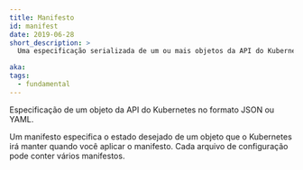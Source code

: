 ```yaml
---
title: Manifesto
id: manifest
date: 2019-06-28
short_description: >
  Uma especificação serializada de um ou mais objetos da API do Kubernetes.

aka:
tags:
  - fundamental
---
```


Especificação de um objeto da API do Kubernetes no formato JSON ou YAML.

<!--more-->

Um manifesto especifica o estado desejado de um objeto que o Kubernetes irá manter quando você aplicar o manifesto. Cada arquivo de configuração pode conter vários manifestos.
